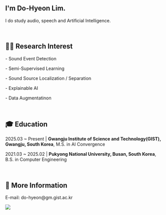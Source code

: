 <h2>I'm Do-Hyeon Lim.</h2>
<p>I do study audio, speech and Artificial Intelligence.</p>
<br>

<h2>🧑‍🔬 Research Interest</h2>
<p>- Sound Event Detection</p>
<p>- Semi-Supervised Learning</p>
<p>- Sound Source Localization / Separation</p>
<p>- Explainable AI</p>
<p>- Data Augmentatinon</p>
<br>

<h2>🎓 Education</h2>
<p>2025.03 ~ Present | <strong>Gwangju Institute of Science and Technology(GIST), Gwangju, South Korea</strong>, M.S. in AI Convergence</p>
<p>2021.03 ~ 2025.02 | <strong>Pukyong National University, Busan, South Korea</strong>, B.S. in Computer Engineering</p>
<br>

<h2>💭 More Information</h2>
<p>E-mail: do-hyeon@gm.gist.ac.kr</p>
<a href="https://www.linkedin.com/in/do-hyeon-lim-b63643262/">
  <img src="https://img.shields.io/badge/LinkedIn-0A66C2.svg?&style=flat-square&logo=LinkedIn&logoColor=Blue">
</a>

